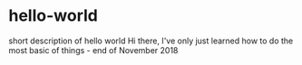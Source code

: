 # hello-world
short description of hello world
Hi there,
I've only just learned how to do the most basic of things - end of November 2018
